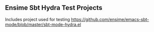 ## Ensime Sbt Hydra Test Projects

Includes project used for testing https://github.com/ensime/emacs-sbt-mode/blob/master/sbt-mode-hydra.el
